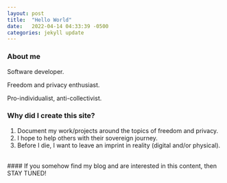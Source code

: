 ```yaml
---
layout: post
title:  "Hello World"
date:   2022-04-14 04:33:39 -0500
categories: jekyll update
---
```

### About me

Software developer.

Freedom and privacy enthusiast.

Pro-individualist, anti-collectivist.

### Why did I create this site?
1. Document my work/projects around the topics of freedom and privacy.
2. I hope to help others with their sovereign journey.
3. Before I die, I want to leave an imprint in reality (digital and/or physical).

<br>
#### If you somehow find my blog and are interested in this content, then STAY TUNED!
